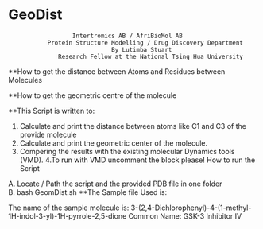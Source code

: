 # GeoDist
                      Intertromics AB / AfriBioMol AB 
               Protein Structure Modelling / Drug Discovery Department 
        	                     By Lutimba Stuart
                  Research Fellow at the National Tsing Hua University

**How to get the distance between Atoms and Residues between Molecules 

**How to get the geometric centre of the molecule

**This Script is written to:
1. Calculate and print the distance between atoms like C1 and C3 of the provide molecule 
2. Calculate and print the geometric center of the molecule.
3. Compering the results with the existing molecular Dynamics tools (VMD). 
4.To run with VMD uncomment the block please! How to run the Script     

A. Locate / Path the script and the provided PDB file in one folder   
B. bash  GeomDist.sh 
**The Sample file Used is:

The name of the sample molecule is: 3-(2,4-Dichlorophenyl)-4-(1-methyl-1H-indol-3-yl)-1H-pyrrole-2,5-dione
Common Name: GSK-3 Inhibitor IV
